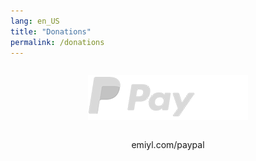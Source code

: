 ```yaml
---
lang: en_US
title: "Donations"
permalink: /donations
---
```


<div style="text-align: center; padding: 1em;">
<a href="https://emiyl.com/paypal" target="_blank" style="padding: 1em;"><img src="/assets/images/paypal_white.png" alt="PayPal"/></a></div>
<p style="text-align: center;">emiyl.com/paypal</p>